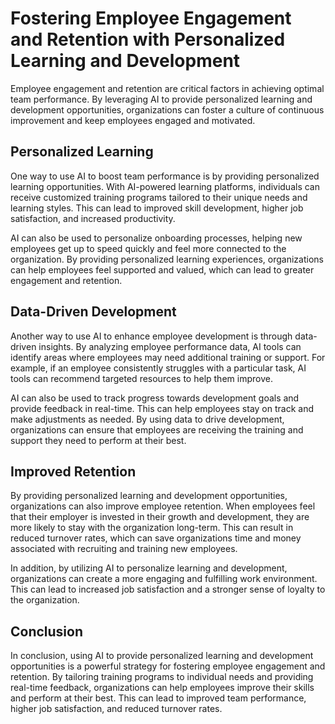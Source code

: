 Fostering Employee Engagement and Retention with Personalized Learning and Development
==============================================================================================================================================

Employee engagement and retention are critical factors in achieving optimal team performance. By leveraging AI to provide personalized learning and development opportunities, organizations can foster a culture of continuous improvement and keep employees engaged and motivated.

Personalized Learning
---------------------

One way to use AI to boost team performance is by providing personalized learning opportunities. With AI-powered learning platforms, individuals can receive customized training programs tailored to their unique needs and learning styles. This can lead to improved skill development, higher job satisfaction, and increased productivity.

AI can also be used to personalize onboarding processes, helping new employees get up to speed quickly and feel more connected to the organization. By providing personalized learning experiences, organizations can help employees feel supported and valued, which can lead to greater engagement and retention.

Data-Driven Development
-----------------------

Another way to use AI to enhance employee development is through data-driven insights. By analyzing employee performance data, AI tools can identify areas where employees may need additional training or support. For example, if an employee consistently struggles with a particular task, AI tools can recommend targeted resources to help them improve.

AI can also be used to track progress towards development goals and provide feedback in real-time. This can help employees stay on track and make adjustments as needed. By using data to drive development, organizations can ensure that employees are receiving the training and support they need to perform at their best.

Improved Retention
------------------

By providing personalized learning and development opportunities, organizations can also improve employee retention. When employees feel that their employer is invested in their growth and development, they are more likely to stay with the organization long-term. This can result in reduced turnover rates, which can save organizations time and money associated with recruiting and training new employees.

In addition, by utilizing AI to personalize learning and development, organizations can create a more engaging and fulfilling work environment. This can lead to increased job satisfaction and a stronger sense of loyalty to the organization.

Conclusion
----------

In conclusion, using AI to provide personalized learning and development opportunities is a powerful strategy for fostering employee engagement and retention. By tailoring training programs to individual needs and providing real-time feedback, organizations can help employees improve their skills and perform at their best. This can lead to improved team performance, higher job satisfaction, and reduced turnover rates.
